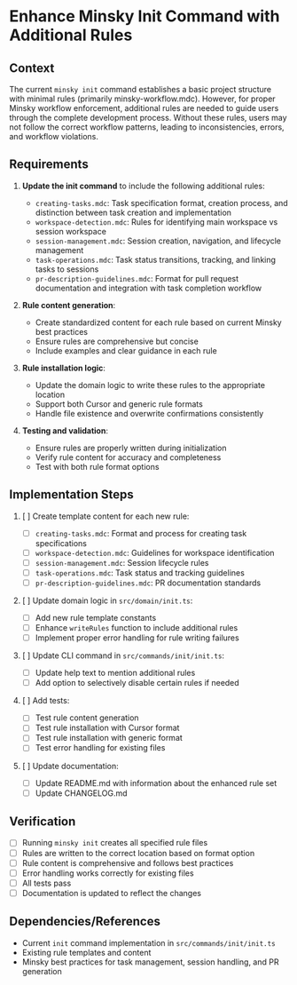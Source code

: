 # Enhance Minsky Init Command with Additional Rules

## Context

The current `minsky init` command establishes a basic project structure with minimal rules (primarily minsky-workflow.mdc). However, for proper Minsky workflow enforcement, additional rules are needed to guide users through the complete development process. Without these rules, users may not follow the correct workflow patterns, leading to inconsistencies, errors, and workflow violations.

## Requirements

1. **Update the init command** to include the following additional rules:

   - `creating-tasks.mdc`: Task specification format, creation process, and distinction between task creation and implementation
   - `workspace-detection.mdc`: Rules for identifying main workspace vs session workspace
   - `session-management.mdc`: Session creation, navigation, and lifecycle management
   - `task-operations.mdc`: Task status transitions, tracking, and linking tasks to sessions
   - `pr-description-guidelines.mdc`: Format for pull request documentation and integration with task completion workflow

2. **Rule content generation**:

   - Create standardized content for each rule based on current Minsky best practices
   - Ensure rules are comprehensive but concise
   - Include examples and clear guidance in each rule

3. **Rule installation logic**:

   - Update the domain logic to write these rules to the appropriate location
   - Support both Cursor and generic rule formats
   - Handle file existence and overwrite confirmations consistently

4. **Testing and validation**:
   - Ensure rules are properly written during initialization
   - Verify rule content for accuracy and completeness
   - Test with both rule format options

## Implementation Steps

1. [ ] Create template content for each new rule:

   - [ ] `creating-tasks.mdc`: Format and process for creating task specifications
   - [ ] `workspace-detection.mdc`: Guidelines for workspace identification
   - [ ] `session-management.mdc`: Session lifecycle rules
   - [ ] `task-operations.mdc`: Task status and tracking guidelines
   - [ ] `pr-description-guidelines.mdc`: PR documentation standards

2. [ ] Update domain logic in `src/domain/init.ts`:

   - [ ] Add new rule template constants
   - [ ] Enhance `writeRules` function to include additional rules
   - [ ] Implement proper error handling for rule writing failures

3. [ ] Update CLI command in `src/commands/init/init.ts`:

   - [ ] Update help text to mention additional rules
   - [ ] Add option to selectively disable certain rules if needed

4. [ ] Add tests:

   - [ ] Test rule content generation
   - [ ] Test rule installation with Cursor format
   - [ ] Test rule installation with generic format
   - [ ] Test error handling for existing files

5. [ ] Update documentation:
   - [ ] Update README.md with information about the enhanced rule set
   - [ ] Update CHANGELOG.md

## Verification

- [ ] Running `minsky init` creates all specified rule files
- [ ] Rules are written to the correct location based on format option
- [ ] Rule content is comprehensive and follows best practices
- [ ] Error handling works correctly for existing files
- [ ] All tests pass
- [ ] Documentation is updated to reflect the changes

## Dependencies/References

- Current `init` command implementation in `src/commands/init/init.ts`
- Existing rule templates and content
- Minsky best practices for task management, session handling, and PR generation
